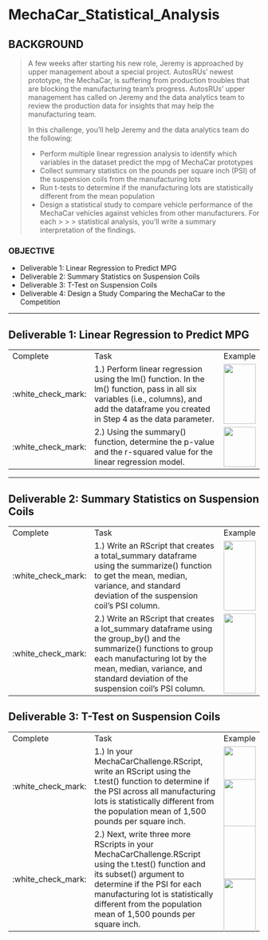 # MechaCar_Statistical_Analysis

## BACKGROUND

> A few weeks after starting his new role, Jeremy is approached by upper management about a special project. AutosRUs’ newest prototype, the MechaCar, is suffering from production troubles that are blocking the manufacturing team’s progress. AutosRUs’ upper management has called on Jeremy and the data analytics team to review the production data for insights that may help the manufacturing team.
>
> In this challenge, you’ll help Jeremy and the data analytics team do the following:
>
> - Perform multiple linear regression analysis to identify which variables in the dataset predict the mpg of MechaCar prototypes
> - Collect summary statistics on the pounds per square inch (PSI) of the suspension coils from the manufacturing lots
> - Run t-tests to determine if the manufacturing lots are statistically different from the mean population
> - Design a statistical study to compare vehicle performance of the MechaCar vehicles against vehicles from other manufacturers. For each > > > statistical analysis, you’ll write a summary interpretation of the findings.

### OBJECTIVE

- Deliverable 1: Linear Regression to Predict MPG
- Deliverable 2: Summary Statistics on Suspension Coils
- Deliverable 3: T-Test on Suspension Coils
- Deliverable 4: Design a Study Comparing the MechaCar to the Competition

---

## Deliverable 1: Linear Regression to Predict MPG

<table>
  <tr>
    <td>Complete</td>
    <td>Task</td>
    <td>Example</td>
  </tr>
  <tr>
    <td <td> :white_check_mark: </td>
    <td <td style="height:10px;"> 1.) Perform linear regression using the lm() function. In the lm() function, pass in all six variables (i.e., columns), and add the dataframe you created in Step 4 as the data parameter.</td>
    <td <td style="height:10px;"><img src="https://github.com/jcaraway-na/MechaCar_Statistical_Analysis/blob/main/images/importcsv_linear_regression_six_variables.png" width=100% height=100%></td>
  </tr>
  <tr>
    <td> :white_check_mark: </td>
    <td style="height:10px;"> 2.) Using the summary() function, determine the p-value and the r-squared value for the linear regression model.</td>
    <td <td style="height:10px;"><img src="https://github.com/jcaraway-na/MechaCar_Statistical_Analysis/blob/main/images/summary.png" width=100% height=100%></td>
  </tr>
</table>

---

## Deliverable 2: Summary Statistics on Suspension Coils

<table>
  <tr>
    <td>Complete</td>
    <td>Task</td>
    <td>Example</td>
  </tr>
  <tr>
    <td <td> :white_check_mark: </td>
    <td <td style="height:10px;"> 1.) Write an RScript that creates a total_summary dataframe using the summarize() function to get the mean, median, variance, and standard deviation of the suspension coil’s PSI column.</td>
    <td <td style="height:10px;"><img src="https://github.com/jcaraway-na/MechaCar_Statistical_Analysis/blob/main/images/total_summary.png" width=100% height=100%></td>
  </tr>
  <tr>
    <td> :white_check_mark: </td>
    <td style="height:10px;"> 2.) Write an RScript that creates a lot_summary dataframe using the group_by() and the summarize() functions to group each manufacturing lot by the mean, median, variance, and standard deviation of the suspension coil’s PSI column.</td>
    <td <td style="height:10px;"><img src="https://github.com/jcaraway-na/MechaCar_Statistical_Analysis/blob/main/images/lot_summary.png" width=100% height=100%></td>
  </tr>
</table>

## Deliverable 3: T-Test on Suspension Coils

<table>
  <tr>
    <td>Complete</td>
    <td>Task</td>
    <td>Example</td>
  </tr>
  <tr>
    <td <td> :white_check_mark: </td>
    <td <td style="height:10px;"> 1.) In your MechaCarChallenge.RScript, write an RScript using the t.test() function to determine if the PSI across all manufacturing lots is statistically different from the population mean of 1,500 pounds per square inch.</td>
    <td <td style="height:10px;"><img src="https://github.com/jcaraway-na/MechaCar_Statistical_Analysis/blob/main/images/t_test.png" width=100% height=100%></td>
  </tr>
  <tr>
    <td> :white_check_mark: </td>
    <td style="height:10px;"> 2.) Next, write three more RScripts in your MechaCarChallenge.RScript using the t.test() function and its subset() argument to determine if the PSI for each manufacturing lot is statistically different from the population mean of 1,500 pounds per square inch.</td>
    <td <td style="height:10px;">
    <img src="https://github.com/jcaraway-na/MechaCar_Statistical_Analysis/blob/main/images/tree_more_psittest.png" width=100% height=100%>
    <img src="https://github.com/jcaraway-na/MechaCar_Statistical_Analysis/blob/main/images/tree_t_test.png" width=100% height=100%>
    </td>
  </tr>
</table>
